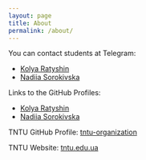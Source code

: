 ```yaml
---
layout: page
title: About
permalink: /about/
---
```

<link href="{{ 'assets/css/custom-theme.css' | relative_url }}" rel="stylesheet">
<link rel="stylesheet" href="/assets/css/custom-theme.css">
<link rel="stylesheet" href="{{ site.baseurl }}/assets/css/custom-theme.css">
<link rel="stylesheet" href="{{ '/assets/css/custom-theme.css' | relative_url }}">

You can contact students at Telegram:
   - [Kolya Ratyshin](https://t.me/kolya_ratyshyn)
   - [Nadiia Sorokivska](https://t.me/sorokivski)

Links to the GitHub Profiles:
   - [Kolya Ratyshin](https://github.com/sorokivski)
   - [Nadiia Sorokivska](https://github.com/kolyaratishin)

TNTU GitHub Profile:
[tntu-organization](https://github.com/TNTU-121-Software-Engineering)

TNTU Website:
[tntu.edu.ua](https://tntu.edu.ua)

